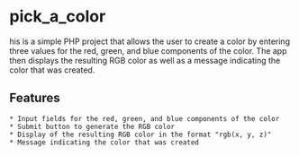 # pick_a_color
his is a simple PHP project that allows the user to create a color by entering three values for the red, green, and blue components of the color. The app then displays the resulting RGB color as well as a message indicating the color that was created.

## Features
    * Input fields for the red, green, and blue components of the color
    * Submit button to generate the RGB color
    * Display of the resulting RGB color in the format "rgb(x, y, z)"
    * Message indicating the color that was created
